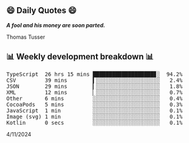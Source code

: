 ## 😄 Daily Quotes 😄

_**A fool and his money are soon parted.**_

Thomas Tusser



## 📊 Weekly development breakdown 📊

<pre>TypeScript  26 hrs 15 mins ███████████████████▊░  94.2%
CSV         39 mins        ▍░░░░░░░░░░░░░░░░░░░░   2.4%
JSON        29 mins        ▎░░░░░░░░░░░░░░░░░░░░   1.8%
XML         12 mins        ▏░░░░░░░░░░░░░░░░░░░░   0.7%
Other       6 mins         ░░░░░░░░░░░░░░░░░░░░░   0.4%
CocoaPods   5 mins         ░░░░░░░░░░░░░░░░░░░░░   0.3%
JavaScript  1 min          ░░░░░░░░░░░░░░░░░░░░░   0.1%
Image (svg) 1 min          ░░░░░░░░░░░░░░░░░░░░░   0.1%
Kotlin      0 secs         ░░░░░░░░░░░░░░░░░░░░░   0.1%</pre>

4/11/2024